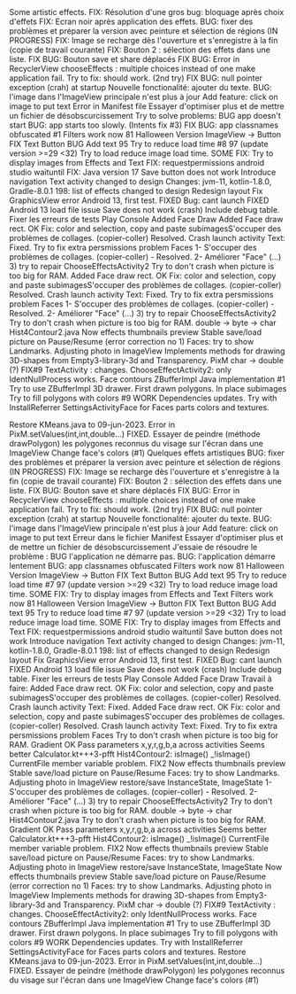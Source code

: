 <en-US>
Some artistic effects.
FIX: Résolution d'une gros bug: bloquage après choix d'effets
FIX: Ecran noir après application des effets.
BUG: fixer des problèmes et préparer la version avec peinture et sélection de régions (IN PROGRESS)
FIX: Image se recharge dès l'ouverture et s'enregistre à la fin (copie de travail courante)
FIX: Bouton 2 : sélection des effets dans une liste.
FIX BUG: Bouton save et share déplacés
FIX BUG: Error in RecyclerView chooseEffects : multiple choices instead of one make application fail. Try to fix: should work. (2nd try)
FIX BUG: null pointer exception (crah) at startup
Nouvelle fonctionalité: ajouter du texte.
BUG: l'image dans l'ImageView principale n'est plus à jour
Add feature: click on image to put text 
Error in Manifest file
Essayer d'optimiser plus et de mettre un fichier de désobscurcissement
Try to solve problems:
BUG app doesn't start
BUG: app starts too slowly. (Intents fix #3)
FIX BUG: app classnames obfuscated #1 
Filters work now
81 Halloween Version
ImageView -> Button
FIX Text Button
BUG Add text
95 Try to reduce load time #8
97 (update version >=29 <32)
Try to load reduce image load time.
SOME FIX: Try to display images from Effects and Text
FIX: requestpermissions android studio waituntil
FIX: Java version 17
Save button does not work
Introduce navigation
Text activity changed to design
Changes: jvm-11, kotlin-1.8.0, Gradle-8.0.1
198: list of effects changed to design
Redesign layout
Fix GraphicsView error
Android 13, first test.
FIXED  Bug: cant launch
FIXED Android 13 load file issue
Save does not work (crash)
Include debug table. Fixer les erreurs de tests Play Console
Added Face Draw
Added Face draw rect. OK
Fix: color and selection, copy and paste subimagesS'occuper des problèmes de collages. (copier-coller)  Resolved.
Crash launch activity Text: Fixed.
Try to fix extra persmissions problem
Faces
1- S'occuper des problèmes de collages. (copier-coller) - Resolved.
2- Améliorer "Face" (...)
3) try to repair ChooseEffectsActivity2
Try to don't crash when picture is too big for RAM.
Added Face draw rect. OK
Fix: color and selection, copy and paste subimagesS'occuper des problèmes de collages. (copier-coller)  Resolved.
Crash launch activity Text: Fixed.
Try to fix extra persmissions problem
Faces
1- S'occuper des problèmes de collages. (copier-coller) - Resolved.
2- Améliorer "Face" (...)
3) try to repair ChooseEffectsActivity2
Try to don't crash when picture is too big for RAM.
double -> byte -> char
Hist4Contour2.java
Now effects thumbnails preview
Stable save/load picture on Pause/Resume (error correction no 1)
Faces: try to show Landmarks. Adjusting photo in ImageView
Implements methods for drawing 3D-shapes from Empty3-library-3d and Transparency.
PixM char -> double (?) FIX#9
TextActivity : changes.
ChooseEffectActivity2: only IdentNullProcess works.
Face contours
ZBufferImpl Java implementation #1
Try to use ZBufferImpl 3D drawer.
First drawn polygons.
In place subimages
Try to fill polygons with colors #9 WORK
Dependencies updates.
Try with InstallReferrer
SettingsActivityFace for Faces parts colors and textures.

Restore KMeans.java to 09-jun-2023.
Error in PixM.setValues(int,int,double...) FIXED.
Essayer de peindre (méthode drawPolygon) les polygones reconnus du visage sur l'écran dans une ImageView
Change face's colors (#1)
</nl-NL>
</en-US>
<fr-FR>
Quelques effets artistiques
BUG: fixer des problèmes et préparer la version avec peinture et sélection de régions (IN PROGRESS)
FIX: Image se recharge dès l'ouverture et s'enregistre à la fin (copie de travail courante)
FIX: Bouton 2 : sélection des effets dans une liste.
FIX BUG: Bouton save et share déplacés
FIX BUG: Error in RecyclerView chooseEffects : multiple choices instead of one make application fail. Try to fix: should work. (2nd try)
FIX BUG: null pointer exception (crah) at startup
Nouvelle fonctionalité: ajouter du texte.
BUG: l'image dans l'ImageView principale n'est plus à jour
Add feature: click on image to put text 
Erreur dans le fichier Manifest
Essayer d'optimiser plus et de mettre un fichier de désobscurcissement
J'essaie de résoudre le problème :
BUG l'application ne démarre pas.
BUG: l'application démarre lentement
BUG: app classnames obfuscated
Filters work now
81 Halloween Version
ImageView -> Button
FIX Text Button
BUG Add text
95 Try to reduce load time #7
97 (update version >=29 <32)
Try to load reduce image load time.
SOME FIX: Try to display images from Effects and Text
Filters work now
81 Halloween Version
ImageView -> Button
FIX Text Button
BUG Add text
95 Try to reduce load time #7
97 (update version >=29 <32)
Try to load reduce image load time.
SOME FIX: Try to display images from Effects and Text
FIX: requestpermissions android studio waituntil
Save button does not work
Introduce navigation
Text activity changed to design
Changes: jvm-11, kotlin-1.8.0, Gradle-8.0.1
198: list of effects changed to design
Redesign layout
Fix GraphicsView error
Android 13, first test.
FIXED  Bug: cant launch
FIXED Android 13 load file issue
Save does not work (crash)
Include debug table. Fixer les erreurs de tests Play Console
Added Face Draw
Travail à faire:
Added Face draw rect. OK
Fix: color and selection, copy and paste subimagesS'occuper des problèmes de collages. (copier-coller)  Resolved.
Crash launch activity Text: Fixed.
Added Face draw rect. OK
Fix: color and selection, copy and paste subimagesS'occuper des problèmes de collages. (copier-coller)  Resolved.
Crash launch activity Text: Fixed.
Try to fix extra persmissions problem
Faces
Try to don't crash when picture is too big for RAM.
Gradient OK
Pass parameters x,y,r,g,b,a across activities
Seems better
Calculator.kt+++3-pfft
Hist4Contour2: isImage() _!isImage()
CurrentFile member variable problem. FIX2
Now effects thumbnails preview
Stable save/load picture on Pause/Resume
Faces: try to show Landmarks. Adjusting photo in ImageView
restore/save InstanceState, ImageState
1- S'occuper des problèmes de collages. (copier-coller) - Resolved.
2- Améliorer "Face" (...)
3) try to repair ChooseEffectsActivity2
Try to don't crash when picture is too big for RAM.
double -> byte -> char
Hist4Contour2.java
Try to don't crash when picture is too big for RAM.
Gradient OK
Pass parameters x,y,r,g,b,a across activities
Seems better
Calculator.kt+++3-pfft
Hist4Contour2: isImage() _!isImage()
CurrentFile member variable problem. FIX2
Now effects thumbnails preview
Stable save/load picture on Pause/Resume
Faces: try to show Landmarks. Adjusting photo in ImageView
restore/save InstanceState, ImageState
Now effects thumbnails preview
Stable save/load picture on Pause/Resume (error correction no 1)
Faces: try to show Landmarks. Adjusting photo in ImageView
Implements methods for drawing 3D-shapes from Empty3-library-3d and Transparency.
PixM char -> double (?) FIX#9
TextActivity : changes.
ChooseEffectActivity2: only IdentNullProcess works.
Face contours
ZBufferImpl Java implementation #1
Try to use ZBufferImpl 3D drawer.
First drawn polygons.
In place subimages
   Try to fill polygons with colors #9 WORK
   Dependencies updates.
   Try with InstallReferrer
   SettingsActivityFace for Faces parts colors and textures.
Restore KMeans.java to 09-jun-2023.
Error in PixM.setValues(int,int,double...) FIXED.
Essayer de peindre (méthode drawPolygon) les polygones reconnus du visage sur l'écran dans une ImageView
Change face's colors (#1)
   </nl-NL></fr-FR>